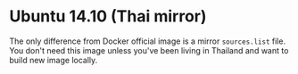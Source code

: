 # Ubuntu 14.10 (Thai mirror)

The only difference from Docker official image is a mirror `sources.list` file. You don't need this image unless you've been living in Thailand and want to build new image locally.

